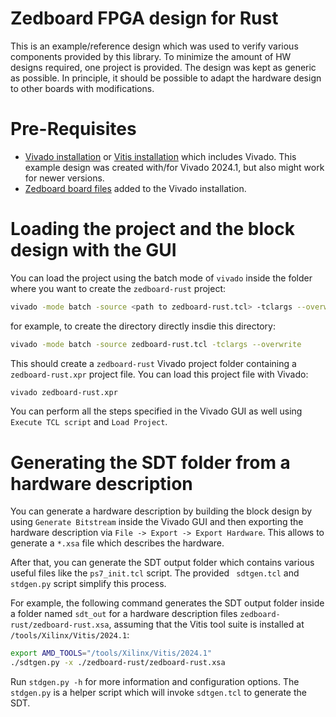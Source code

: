 Zedboard FPGA design for Rust
=======

This is an example/reference design which was used to verify various components provided
by this library. To minimize the amount of HW designs required, one project is provided.
The design was kept as generic as possible. In principle, it should be possible to adapt the
hardware design to other boards with modifications.

# Pre-Requisites

- [Vivado installation](https://www.xilinx.com/support/download/index.html/content/xilinx/en/downloadNav/vivado-design-tools.html)
  or [Vitis installation](https://www.xilinx.com/support/download/index.html/content/xilinx/en/downloadNav/vitis.html)
  which includes Vivado. This example design was created with/for Vivado 2024.1, but also might work
  for newer versions.
- [Zedboard board files](https://github.com/Digilent/vivado-boards) added to the Vivado installation.

# Loading the project and the block design with the GUI

You can load the project using the batch mode of `vivado` inside the folder where you want to
create the `zedboard-rust` project:

```sh
vivado -mode batch -source <path to zedboard-rust.tcl> -tclargs --overwrite
```

for example, to create the directory directly insdie this directory:

```sh
vivado -mode batch -source zedboard-rust.tcl -tclargs --overwrite
```

This should create a `zedboard-rust` Vivado project folder containing a `zedboard-rust.xpr`
project file. You can load this project file with Vivado:

```sh
vivado zedboard-rust.xpr
```

You can perform all the steps specified in the Vivado GUI as well using `Execute TCL script` and
`Load Project`.

# Generating the SDT folder from a hardware description

You can generate a hardware description by building the block design by using `Generate Bitstream`
inside the Vivado GUI and then exporting the hardware description via
`File -> Export -> Export Hardware`. This allows to generate a `*.xsa` file which describes the
hardware.

After that, you can generate the SDT output folder which contains various useful files like
the `ps7_init.tcl` script. The provided ` sdtgen.tcl` and `stdgen.py` script simplify this process.

For example, the following command generates the SDT output folder inside a folder
named `sdt_out` for a hardware description files `zedboard-rust/zedboard-rust.xsa`,
assuming that the Vitis tool suite is installed at `/tools/Xilinx/Vitis/2024.1`:

```sh
export AMD_TOOLS="/tools/Xilinx/Vitis/2024.1"
./sdtgen.py -x ./zedboard-rust/zedboard-rust.xsa
```

Run `stdgen.py -h` for more information and configuration options. The `stdgen.py` is a helper
script which will invoke `sdtgen.tcl` to generate the SDT.
